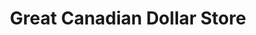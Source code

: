 ---
title: "Great Canadian Dollar Store"
url: /little-current/great-canadian-dollar-store/
shop: variety store
---